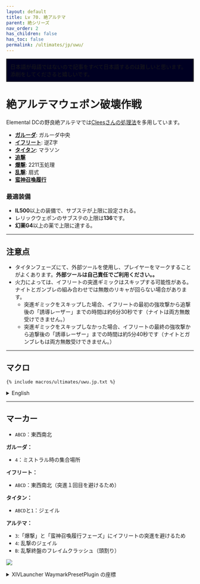 ```yaml
---
layout: default
title: Lv 70. 絶アルテマ
parent: 絶シリーズ
nav_order: 2
has_children: false
has_toc: false
permalink: /ultimates/jp/uwu/
---
```


<div style="background-color: #002 ; padding: 10px; border: 1px solid;">
日本語が母語ではないので記事をすべて日本語するのは難しいと思います。添削をしてくださると嬉しいです。</div>

# 絶アルテマウェポン破壊作戦

Elemental DCの野良絶アルテマでは[Cleesさんの処理法](https://www.icy-veins.com/ffxiv/the-weapons-refrain-ultimate-guides-ultima)を多用しています。

- [**ガルーダ**](01_garuda.en.md): ガルーダ中央
- [**イフリート**](02_ifrit.en.md): 逆Z字
- [**タイタン**](03_titan.en.md): マラソン
- [**追撃**](04a_predation.en.md)
- [**爆撃**](04b_annihilation.en.md): 2211玉処理
- [**乱撃**](04c_suppression.en.md): 扇式
- [**蛮神召喚履行**](04d_primal_roulette.en.md)

### 最適装備

- **IL500**以上の装備で、サブステが上限に設定される。
- レリックウェポンのサブステの上限は**136**です。
- **幻薬G4**以上の薬で上限に達する。

---

## 注意点

- タイタンフェーズにて、外部ツールを使用し、プレイヤーをマークすることがよくあります。**外部ツールは自己責任でご利用ください。。**
- 火力によっては、イフリートの突進ギミックはスキップする可能性がある。ナイトとガンブレの組み合わせでは無敵のリキャが回らない場合があります。
	- 突進ギミックをスキップした場合、イフリートの最初の強攻撃から追撃後の「誘導レーザー」までの時間は約6分30秒です（ナイトは両方無敵受けできません。）
  - 突進ギミックをスキップしなかった場合、イフリートの最終の強攻撃から追撃後の「誘導レーザー」までの時間は約5分40秒です（ナイトとガンブレもは両方無敵受けできません。）

---

## マクロ

```
{% include macros/ultimates/uwu.jp.txt %}
```

<details markdown=block>
<summary>English</summary>


```
{% include macros/ultimates/uwu.en.txt %}
```

</details>

---

## マーカー

- `ABCD`：東西南北

**ガルーダ：**
- `4`：ミストラル時の集合場所

**イフリート：**
- `ABCD`：東西南北（突進１回目を避けるため）

**タイタン：**
- `ABCD`と`1`：ジェイル

**アルテマ：**
- `3`:「爆撃」と「蛮神召喚履行フェーズ」にイフリートの突進を避けるため
- `4`: 乱撃のジェイル
- `B`: 乱撃終盤のフレイムクラッシュ（頭割り）


![]({{site.baseurl}}/images/ultimates/uwu/markers.jpg)
<details markdown=block>
<summary>XIVLauncher WaymarkPresetPlugin の座標</summary>

```json
{
  "Name":"UWU",
  "MapID":539,
  "A":{"X":100.0,"Y":0.0,"Z":93.3,"ID":0,"Active":true},
  "B":{"X":106.7,"Y":0.0,"Z":100.0,"ID":1,"Active":true},
  "C":{"X":100.0,"Y":0.0,"Z":106.7,"ID":2,"Active":true},
  "D":{"X":93.3,"Y":0.0,"Z":100.0,"ID":3,"Active":true},
  "One":{"X":100.0,"Y":0.0,"Z":100.0,"ID":4,"Active":true},
  "Two":{"X":107.3,"Y":0.0,"Z":107.3,"ID":5,"Active":true},
  "Three":{"X":100.0,"Y":0.0,"Z":81.0,"ID":6,"Active":true},
  "Four":{"X":87.0,"Y":0.0,"Z":87.0,"ID":7,"Active":true}
}
```

</details>

<script data-goatcounter="https://tuufless.goatcounter.com/count"
        async src="//gc.zgo.at/count.js"></script>
